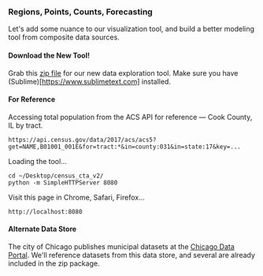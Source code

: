 ### Regions, Points, Counts, Forecasting

Let's add some nuance to our visualization tool, and build a better modeling tool from composite data sources.

#### Download the New Tool!

Grab this [zip file](census_cta_v2.zip) for our new data exploration tool. Make sure you have (Sublime)[https://www.sublimetext.com] installed.

#### For Reference

Accessing total population from the ACS API for reference — Cook County, IL by tract.

```
https://api.census.gov/data/2017/acs/acs5?get=NAME,B01001_001E&for=tract:*&in=county:031&in=state:17&key=...
```

Loading the tool...

```
cd ~/Desktop/census_cta_v2/
python -m SimpleHTTPServer 8080 
```

Visit this page in Chrome, Safari, Firefox...

```
http://localhost:8080
```

#### Alternate Data Store

The city of Chicago publishes municipal datasets at the [Chicago Data Portal](https://data.cityofchicago.org). We'll reference datasets from this data store, and several are already included in the zip package.
